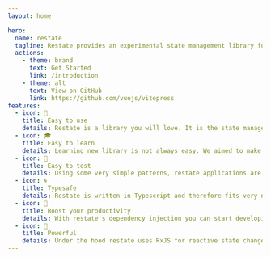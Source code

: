 ```yaml
---
layout: home

hero:
  name: restate
  tagline: Restate provides an experimental state management library for React apps.
  actions:
    - theme: brand
      text: Get Started
      link: /introduction
    - theme: alt
      text: View on GitHub
      link: https://github.com/vuejs/vitepress
features:
  - icon: 🤩
    title: Easy to use
    details: Restate is a library you will love. It is the state management library for React you were missing all the time. As simple as the useState hook, but with all the power you need.
  - icon: 🎓
    title: Easy to learn
    details: Learning new library is not always easy. We aimed to make restate as user friendly as possible by keeping it simple - and the learning curve as shallow as possible.
  - icon: 💯
    title: Easy to test
    details: Using some very simple patterns, restate applications are very easy to test. In fact, restate provides dependency injection tools to allow for a good testing experience without any mocking library.
  - icon: 🌀
    title: Typesafe
    details: Restate is written in Typescript and therefore fits very nicely in any Typescript project. No worries about missing types.
  - icon: 🚀
    title: Boost your productivity
    details: With restate's dependency injection you can start developing you components, view, and even pages in pure isolation. Hence, it becomes very easy with restate to develop your whole app in using tools like storybook.
  - icon: 💪
    title: Powerful
    details: Under the hood restate uses RxJS for reactive state changes. If you need, you can leverage all the power that comes with RxJS and truly create reactive applications.
---
```

